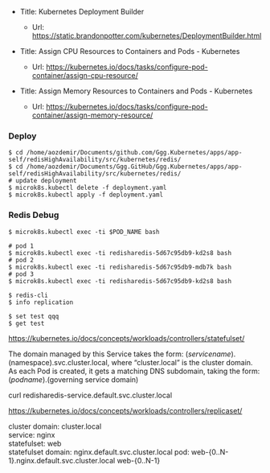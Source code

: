 * Title:	Kubernetes Deployment Builder
  * Url:	https://static.brandonpotter.com/kubernetes/DeploymentBuilder.html

* Title:	Assign CPU Resources to Containers and Pods - Kubernetes
  * Url:	https://kubernetes.io/docs/tasks/configure-pod-container/assign-cpu-resource/

* Title:	Assign Memory Resources to Containers and Pods - Kubernetes
  * Url:	https://kubernetes.io/docs/tasks/configure-pod-container/assign-memory-resource/

### Deploy
```
$ cd /home/aozdemir/Documents/github.com/Ggg.Kubernetes/apps/app-self/redisHighAvailability/src/kubernetes/redis/
$ cd /home/aozdemir/Documents/Ggg.GitHub/Ggg.Kubernetes/apps/app-self/redisHighAvailability/src/kubernetes/redis/
# update deployment
$ microk8s.kubectl delete -f deployment.yaml
$ microk8s.kubectl apply -f deployment.yaml
```

### Redis Debug
```
$ microk8s.kubectl exec -ti $POD_NAME bash

# pod 1
$ microk8s.kubectl exec -ti redisharedis-5d67c95db9-kd2s8 bash 
# pod 2
$ microk8s.kubectl exec -ti redisharedis-5d67c95db9-mdb7k bash 
# pod 3
$ microk8s.kubectl exec -ti redisharedis-5d67c95db9-kd2s8 bash 

$ redis-cli
$ info replication

$ set test qqq
$ get test
```

https://kubernetes.io/docs/concepts/workloads/controllers/statefulset/ 

The domain managed by this Service takes the form: $(service name).$(namespace).svc.cluster.local, 
where “cluster.local” is the cluster domain. 
As each Pod is created, it gets a matching DNS subdomain, 
taking the form: $(podname).$(governing service domain)

curl redisharedis-service.default.svc.cluster.local

https://kubernetes.io/docs/concepts/workloads/controllers/replicaset/

cluster domain: cluster.local	
service: nginx	
statefulset: web	
statefulset domain: nginx.default.svc.cluster.local	
pod: web-{0..N-1}.nginx.default.svc.cluster.local	web-{0..N-1}

 